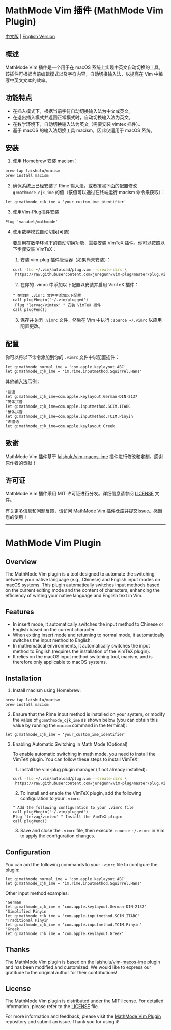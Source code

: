 # MathMode Vim 插件 (MathMode Vim Plugin)
[中文版](#概述) | [English Version](#mathmode-vim-plugin)
## 概述

MathMode Vim 插件是一个用于在 macOS 系统上实现中英文自动切换的工具。该插件可根据当前编辑模式以及字符内容，自动切换输入法，以提高在 Vim 中编写中英文文本的效率。

## 功能特点

- 在插入模式下，根据当前字符自动切换输入法为中文或英文。
- 在退出插入模式并返回正常模式时，自动切换输入法为英文。
- 在数学环境下，自动切换输入法为英文（需要安装 vimtex 插件）。
- 基于 macOS 的输入法切换工具 macism，因此仅适用于 macOS 系统。

## 安装

1. 使用 Homebrew 安装 macism：

```bash
brew tap laishulu/macism
brew install macism
```
2. 确保系统上已经安装了 Rime 输入法，或者按照下面的配置修改 `g:mathmode_cjk_ime` 的值（该值可以通过在终端运行 macism 命令来获取）：

```vimscript
let g:mathmode_cjk_ime = 'your_custom_ime_identifier'
```
3. 使用Vim-Plug插件安装

```vimscript
Plug 'vanabel/mathmode'
```   
4. 使用数学模式自动切换(可选)
   
   要启用在数学环境下的自动切换功能，需要安装 VimTeX 插件。你可以按照以下步骤安装 VimTeX：

   1. 安装 vim-plug 插件管理器（如果尚未安装）：


    ```bash
    curl -fLo ~/.vim/autoload/plug.vim --create-dirs \
     https://raw.githubusercontent.com/junegunn/vim-plug/master/plug.vim
    ```

   2. 在你的 .vimrc 中添加以下配置以安装并启用 VimTeX 插件：

   ```vimscript
   " 在你的 .vimrc 文件中添加以下配置
   call plug#begin('~/.vim/plugged')
    Plug 'lervag/vimtex' " 安装 VimTeX 插件
   call plug#end()
   ```

    3. 保存并关闭 `.vimrc` 文件，然后在 Vim 中执行 `:source ~/.vimrc` 以应用配置更改。
     
## 配置
你可以将以下命令添加到你的 `.vimrc` 文件中以配置插件：

```vimscript
let g:mathmode_normal_ime = 'com.apple.keylayout.ABC'
let g:mathmode_cjk_ime = 'im.rime.inputmethod.Squirrel.Hans'
```
其他输入法示例：
```vimscript
"德语
let g:mathmode_cjk_ime=com.apple.keylayout.German-DIN-2137
”简体拼音
let g:mathmode_cjk_ime=com.apple.inputmethod.SCIM.ITABC
"繁体拼音
let g:mathmode_cjk_ime=com.apple.inputmethod.TCIM.Pinyin
“希腊语
let g:mathmode_cjk_ime=com.apple.keylayout.Greek
```
## 致谢

MathMode Vim 插件基于 [laishulu/vim-macos-ime](https://github.com/laishulu/vim-macos-ime) 插件进行修改和定制。感谢原作者的贡献！


## 许可证

MathMode Vim 插件采用 MIT 许可证进行分发。详细信息请参阅 [LICENSE](https://github.com/vanabel/mathmode/edit/main/LICENSE) 文件。

有关更多信息和问题反馈，请访问 [MathMode Vim 插件仓库](https://github.com/vanabel/mathmode)并提交Issue。感谢您的使用！

----

# MathMode Vim Plugin

## Overview

The MathMode Vim plugin is a tool designed to automate the switching between your native language (e.g., Chinese) and English input modes on macOS systems. This plugin automatically switches input methods based on the current editing mode and the content of characters, enhancing the efficiency of writing your native language and English text in Vim.

## Features

- In insert mode, it automatically switches the input method to Chinese or English based on the current character.
- When exiting insert mode and returning to normal mode, it automatically switches the input method to English.
- In mathematical environments, it automatically switches the input method to English (requires the installation of the VimTeX plugin).
- It relies on the macOS input method switching tool, macism, and is therefore only applicable to macOS systems.

## Installation

1. Install macism using Homebrew:

```bash
brew tap laishulu/macism
brew install macism
```
2. Ensure that the Rime input method is installed on your system, or modify the value of `g:mathmode_cjk_ime` as shown below (you can obtain this value by running the `macism` command in the terminal):

```vimscript
let g:mathmode_cjk_ime = 'your_custom_ime_identifier'
```
3. Enabling Automatic Switching in Math Mode (Optional)

    To enable automatic switching in math mode, you need to install the VimTeX plugin. You can follow these steps to install VimTeX:

    1. Install the vim-plug plugin manager (if not already installed):

    ```bash
    curl -fLo ~/.vim/autoload/plug.vim --create-dirs \
     https://raw.githubusercontent.com/junegunn/vim-plug/master/plug.vim
    ```
    2. To install and enable the VimTeX plugin, add the following configuration to your `.vimrc`:

    ```vimscript
    " Add the following configuration to your .vimrc file
    call plug#begin('~/.vim/plugged')
    Plug 'lervag/vimtex' " Install the VimTeX plugin
    call plug#end()
    ```
    3. Save and close the `.vimrc` file, then execute `:source ~/.vimrc` in Vim to apply the configuration changes.

## Configuration

You can add the following commands to your `.vimrc` file to configure the plugin:

```vimscript
let g:mathmode_normal_ime = 'com.apple.keylayout.ABC'
let g:mathmode_cjk_ime = 'im.rime.inputmethod.Squirrel.Hans'
```
Other input method examples:
```vimscript
"German
let g:mathmode_cjk_ime = 'com.apple.keylayout.German-DIN-2137'
"Simplified Pinyin
let g:mathmode_cjk_ime = 'com.apple.inputmethod.SCIM.ITABC'
"Traditional Pinyin
let g:mathmode_cjk_ime = 'com.apple.inputmethod.TCIM.Pinyin'
"Greek
let g:mathmode_cjk_ime = 'com.apple.keylayout.Greek'
```
## Thanks

The MathMode Vim plugin is based on the [laishulu/vim-macos-ime](https://github.com/laishulu/vim-macos-ime) plugin and has been modified and customized. We would like to express our gratitude to the original author for their contributions!

## License

The MathMode Vim plugin is distributed under the MIT license. For detailed information, please refer to the [LICENSE]([https://opensource.org/licenses/MIT](https://github.com/vanabel/mathmode/edit/main/LICENSE)) file.


For more information and feedback, please visit the [MathMode Vim Plugin](https://github.com/vanabel/mathmode) repository and submit an issue. Thank you for using it!
